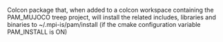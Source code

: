 Colcon package that, when added to a colcon workspace containing the PAM_MUJOCO treep project, will install the
related includes, libraries and binaries to ~/.mpi-is/pam/install (if the cmake configuration variable PAM_INSTALL is ON) 